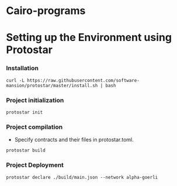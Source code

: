 # Cairo-programs

# Setting up the Environment using Protostar

### Installation
```
curl -L https://raw.githubusercontent.com/software-mansion/protostar/master/install.sh | bash
```

### Project initialization
```
protostar init
```

### Project compilation
- Specify contracts and their files in protostar.toml.

```
protostar build
```
### Project Deployment

```
protostar declare ./build/main.json --network alpha-goerli
 ```
